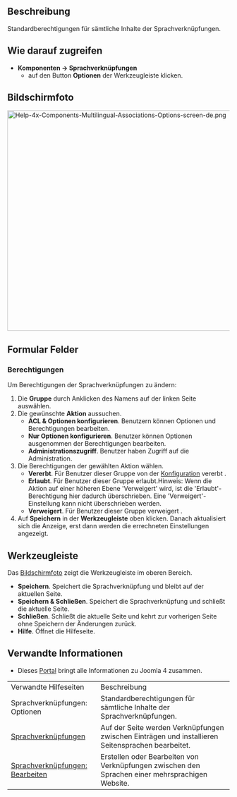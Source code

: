 <!-- Filename: Help4.x:Multilingual_Associations:_Options / Display title: Sprachverknüpfungen: Optionen -->

## Beschreibung

Standardberechtigungen für sämtliche Inhalte der Sprachverknüpfungen.

## Wie darauf zugreifen

- **Komponenten **→** Sprachverknüpfungen**
  - auf den Button **Optionen** der Werkzeugleiste klicken.

## Bildschirmfoto

<img
src="https://docs.joomla.org/images/thumb/3/3e/Help-4x-Components-Multilingual-Associations-Options-screen-de.png/800px-Help-4x-Components-Multilingual-Associations-Options-screen-de.png"
decoding="async"
srcset="https://docs.joomla.org/images/thumb/3/3e/Help-4x-Components-Multilingual-Associations-Options-screen-de.png/1200px-Help-4x-Components-Multilingual-Associations-Options-screen-de.png 1.5x, https://docs.joomla.org/images/thumb/3/3e/Help-4x-Components-Multilingual-Associations-Options-screen-de.png/1600px-Help-4x-Components-Multilingual-Associations-Options-screen-de.png 2x"
data-file-width="2720" data-file-height="1700" width="800" height="500"
alt="Help-4x-Components-Multilingual-Associations-Options-screen-de.png" />

## Formular Felder

### Berechtigungen

Um Berechtigungen der Sprachverknüpfungen zu ändern:

1.  Die **Gruppe** durch Anklicken des Namens auf der linken Seite
    auswählen.
2.  Die gewünschte **Aktion** aussuchen.
    - **ACL & Optionen konfigurieren**. Benutzern können Optionen und
      Berechtigungen bearbeiten.
    - **Nur Optionen konfigurieren**. Benutzer können Optionen
      ausgenommen der Berechtigungen bearbeiten.
    - **Administrationszugriff**. Benutzer haben Zugriff auf die
      Administration.
3.  Die Berechtigungen der gewählten Aktion wählen.
    - **Vererbt**. Für Benutzer dieser Gruppe von der
      [Konfiguration](https://docs.joomla.org/Help4.x:Site_Global_Configuration/de#permissions "Help4.x:Site Global Configuration/de")
      vererbt .
    - **Erlaubt**. Für Benutzer dieser Gruppe erlaubt.Hinweis: Wenn die
      Aktion auf einer höheren Ebene 'Verweigert' wird, ist die
      'Erlaubt'-Berechtigung hier dadurch überschrieben. Eine
      'Verweigert'-Einstellung kann nicht überschrieben werden.
    - **Verweigert**. Für Benutzer dieser Gruppe verweigert .
4.  Auf **Speichern** in der **Werkzeugleiste** oben klicken. Danach
    aktualisiert sich die Anzeige, erst dann werden die errechneten
    Einstellungen angezeigt.

## Werkzeugleiste

Das [Bildschirmfoto](#screenshot) zeigt die Werkzeugleiste im oberen
Bereich.

- **Speichern**. Speichert die Sprachverknüpfung und bleibt auf der
  aktuellen Seite.
- **Speichern & Schließen**. Speichert die Sprachverknüpfung und
  schließt die aktuelle Seite.
- **Schließen**. Schließt die aktuelle Seite und kehrt zur vorherigen
  Seite ohne Speichern der Änderungen zurück.
- **Hilfe**. Öffnet die Hilfeseite.

## Verwandte Informationen

- Dieses
  [Portal](https://docs.joomla.org/Portal:Joomla_4/de "Portal:Joomla 4/de")
  bringt alle Informationen zu Joomla 4 zusammen.

|                                                                                                                                                    |                                                                                                   |
|----------------------------------------------------------------------------------------------------------------------------------------------------|---------------------------------------------------------------------------------------------------|
| Verwandte Hilfeseiten                                                                                                                              | Beschreibung                                                                                      |
| <span class="mw-selflink selflink">Sprachverknüpfungen: Optionen</span>                                                                            | Standardberechtigungen für sämtliche Inhalte der Sprachverknüpfungen.                             |
| [Sprachverknüpfungen](https://docs.joomla.org/Help4.x:Multilingual_Associations/de "Help4.x:Multilingual Associations/de")                         | Auf der Seite werden Verknüpfungen zwischen Einträgen und installieren Seitensprachen bearbeitet. |
| [Sprachverknüpfungen: Bearbeiten](https://docs.joomla.org/Help4.x:Multilingual_Associations:_Edit/de "Help4.x:Multilingual Associations: Edit/de") | Erstellen oder Bearbeiten von Verknüpfungen zwischen den Sprachen einer mehrsprachigen Website.   |
